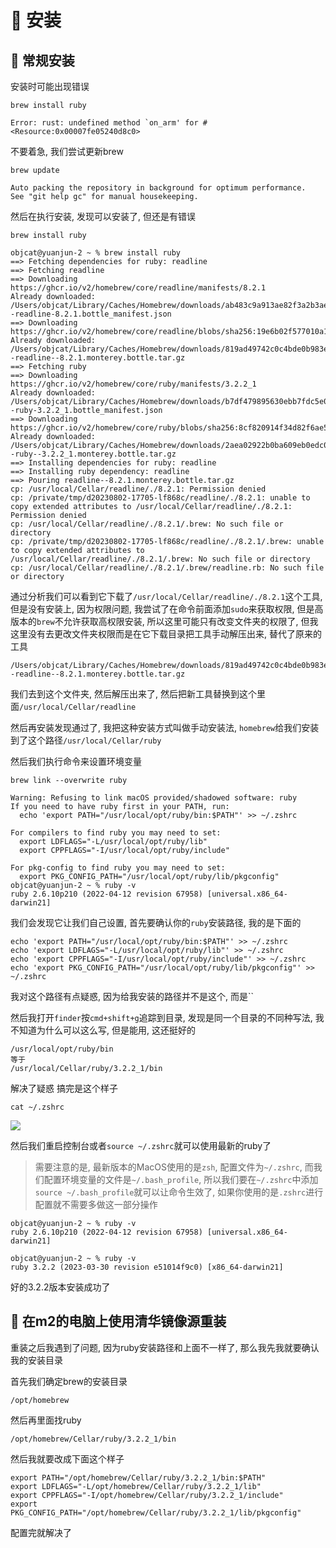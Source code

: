 # 🍎 安装

## 🌲 常规安装

安装时可能出现错误

```
brew install ruby

Error: rust: undefined method `on_arm' for #<Resource:0x00007fe05240d8c0>
```

不要着急, 我们尝试更新brew

```
brew update

Auto packing the repository in background for optimum performance.
See "git help gc" for manual housekeeping.
```

然后在执行安装, 发现可以安装了, 但还是有错误

```shell
brew install ruby

objcat@yuanjun-2 ~ % brew install ruby
==> Fetching dependencies for ruby: readline
==> Fetching readline
==> Downloading https://ghcr.io/v2/homebrew/core/readline/manifests/8.2.1
Already downloaded: /Users/objcat/Library/Caches/Homebrew/downloads/ab483c9a913ae82f3a2b3ae20918791bc3bd6825c7122a29cd4f1e0c65413759--readline-8.2.1.bottle_manifest.json
==> Downloading https://ghcr.io/v2/homebrew/core/readline/blobs/sha256:19e6b02f577010a1a33c6ae6f09e40772d6ab22d94b6cf3455cfed9d301d28cf
Already downloaded: /Users/objcat/Library/Caches/Homebrew/downloads/819ad49742c0c4bde0b983e2fcd3f81e80365dae289587047fb8380a9386be42--readline--8.2.1.monterey.bottle.tar.gz
==> Fetching ruby
==> Downloading https://ghcr.io/v2/homebrew/core/ruby/manifests/3.2.2_1
Already downloaded: /Users/objcat/Library/Caches/Homebrew/downloads/b7df479895630ebb7fdc5e0915854094e1f610797d6eff15202cebf668cbad53--ruby-3.2.2_1.bottle_manifest.json
==> Downloading https://ghcr.io/v2/homebrew/core/ruby/blobs/sha256:8cf820914f34d82f6ae5b80a2eae7b75c133a5263e6ca34338a161542878c413
Already downloaded: /Users/objcat/Library/Caches/Homebrew/downloads/2aea02922b0ba609eb0edc08393519b77e70dd9e4cdef2662f6cf97adb9d45a6--ruby--3.2.2_1.monterey.bottle.tar.gz
==> Installing dependencies for ruby: readline
==> Installing ruby dependency: readline
==> Pouring readline--8.2.1.monterey.bottle.tar.gz
cp: /usr/local/Cellar/readline/./8.2.1: Permission denied
cp: /private/tmp/d20230802-17705-lf868c/readline/./8.2.1: unable to copy extended attributes to /usr/local/Cellar/readline/./8.2.1: Permission denied
cp: /usr/local/Cellar/readline/./8.2.1/.brew: No such file or directory
cp: /private/tmp/d20230802-17705-lf868c/readline/./8.2.1/.brew: unable to copy extended attributes to /usr/local/Cellar/readline/./8.2.1/.brew: No such file or directory
cp: /usr/local/Cellar/readline/./8.2.1/.brew/readline.rb: No such file or directory
```

通过分析我们可以看到它下载了`/usr/local/Cellar/readline/./8.2.1`这个工具, 但是没有安装上, 因为权限问题, 我尝试了在命令前面添加`sudo`来获取权限, 但是高版本的`brew`不允许获取高权限安装, 所以这里可能只有改变文件夹的权限了, 但我这里没有去更改文件夹权限而是在它下载目录把工具手动解压出来, 替代了原来的工具

```shell
/Users/objcat/Library/Caches/Homebrew/downloads/819ad49742c0c4bde0b983e2fcd3f81e80365dae289587047fb8380a9386be42--readline--8.2.1.monterey.bottle.tar.gz
```

我们去到这个文件夹, 然后解压出来了, 然后把新工具替换到这个里面`/usr/local/Cellar/readline`

然后再安装发现通过了, 我把这种安装方式叫做手动安装法, `homebrew`给我们安装到了这个路径`/usr/local/Cellar/ruby`

然后我们执行命令来设置环境变量

```shell
brew link --overwrite ruby

Warning: Refusing to link macOS provided/shadowed software: ruby
If you need to have ruby first in your PATH, run:
  echo 'export PATH="/usr/local/opt/ruby/bin:$PATH"' >> ~/.zshrc

For compilers to find ruby you may need to set:
  export LDFLAGS="-L/usr/local/opt/ruby/lib"
  export CPPFLAGS="-I/usr/local/opt/ruby/include"

For pkg-config to find ruby you may need to set:
  export PKG_CONFIG_PATH="/usr/local/opt/ruby/lib/pkgconfig"
objcat@yuanjun-2 ~ % ruby -v
ruby 2.6.10p210 (2022-04-12 revision 67958) [universal.x86_64-darwin21]
```

我们会发现它让我们自己设置, 首先要确认你的`ruby`安装路径, 我的是下面的

```
echo 'export PATH="/usr/local/opt/ruby/bin:$PATH"' >> ~/.zshrc
echo 'export LDFLAGS="-L/usr/local/opt/ruby/lib"' >> ~/.zshrc
echo 'export CPPFLAGS="-I/usr/local/opt/ruby/include"' >> ~/.zshrc
echo 'export PKG_CONFIG_PATH="/usr/local/opt/ruby/lib/pkgconfig"' >> ~/.zshrc
```

我对这个路径有点疑惑, 因为给我安装的路径并不是这个, 而是``

然后我打开`finder`按`cmd+shift+g`追踪到目录, 发现是同一个目录的不同种写法, 我不知道为什么可以这么写, 但是能用, 这还挺好的

```
/usr/local/opt/ruby/bin
等于
/usr/local/Cellar/ruby/3.2.2_1/bin
```

解决了疑惑 搞完是这个样子

```
cat ~/.zshrc
```

![](../../../4-package-manager/homebrew/homebrew/images/Pasted%20image%2020230802175308.png)

然后我们重启控制台或者`source ~/.zshrc`就可以使用最新的ruby了

> 需要注意的是, 最新版本的MacOS使用的是`zsh`, 配置文件为`~/.zshrc`, 而我们配置环境变量的文件是`~/.bash_profile`, 所以我们要在`~/.zshrc`中添加`source ~/.bash_profile`就可以让命令生效了, 如果你使用的是`.zshrc`进行配置就不需要多做这一部分操作

```
objcat@yuanjun-2 ~ % ruby -v
ruby 2.6.10p210 (2022-04-12 revision 67958) [universal.x86_64-darwin21]

objcat@yuanjun-2 ~ % ruby -v
ruby 3.2.2 (2023-03-30 revision e51014f9c0) [x86_64-darwin21]
```

好的3.2.2版本安装成功了

## 🌲 在m2的电脑上使用清华镜像源重装

重装之后我遇到了问题, 因为ruby安装路径和上面不一样了, 那么我先我就要确认我的安装目录

首先我们确定brew的安装目录

```
/opt/homebrew
```

然后再里面找ruby

```
/opt/homebrew/Cellar/ruby/3.2.2_1/bin
```

然后我就要改成下面这个样子

```
export PATH="/opt/homebrew/Cellar/ruby/3.2.2_1/bin:$PATH"
export LDFLAGS="-L/opt/homebrew/Cellar/ruby/3.2.2_1/lib"
export CPPFLAGS="-I/opt/homebrew/Cellar/ruby/3.2.2_1/include"
export PKG_CONFIG_PATH="/opt/homebrew/Cellar/ruby/3.2.2_1/lib/pkgconfig"
```

配置完就解决了